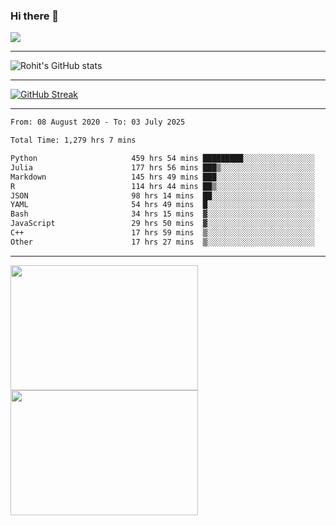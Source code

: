 ### Hi there 👋

 ![](https://komarev.com/ghpvc/?username=RohitRathore1&color=blueviolet)

<hr/>

![Rohit's GitHub stats](https://github-readme-stats.vercel.app/api?username=RohitRathore1&show_icons=true&theme=transparent)

<hr/>

[![GitHub Streak](http://github-readme-streak-stats.herokuapp.com?user=RohitRathore1&theme=dark&mode=weekly)](https://git.io/streak-stats)

<hr/>

<!--START_SECTION:waka-->

```txt
From: 08 August 2020 - To: 03 July 2025

Total Time: 1,279 hrs 7 mins

Python                     459 hrs 54 mins █████████░░░░░░░░░░░░░░░░   35.96 %
Julia                      177 hrs 56 mins ███▒░░░░░░░░░░░░░░░░░░░░░   13.91 %
Markdown                   145 hrs 49 mins ███░░░░░░░░░░░░░░░░░░░░░░   11.40 %
R                          114 hrs 44 mins ██▒░░░░░░░░░░░░░░░░░░░░░░   08.97 %
JSON                       98 hrs 14 mins  ██░░░░░░░░░░░░░░░░░░░░░░░   07.68 %
YAML                       54 hrs 49 mins  █░░░░░░░░░░░░░░░░░░░░░░░░   04.29 %
Bash                       34 hrs 15 mins  ▓░░░░░░░░░░░░░░░░░░░░░░░░   02.68 %
JavaScript                 29 hrs 50 mins  ▓░░░░░░░░░░░░░░░░░░░░░░░░   02.33 %
C++                        17 hrs 59 mins  ▒░░░░░░░░░░░░░░░░░░░░░░░░   01.41 %
Other                      17 hrs 27 mins  ▒░░░░░░░░░░░░░░░░░░░░░░░░   01.36 %
```

<!--END_SECTION:waka-->

<hr/>

<p>
  <img src="https://wakatime.com/share/@TeAmp0is0N/3935ee43-08a3-493e-8b95-60c1f9204b15.svg" width="300" height="200">
  <img src="https://wakatime.com/share/@TeAmp0is0N/8717aacc-7340-44e0-abb1-987dc9823fcd.svg" width="300" height="200">
</p>




